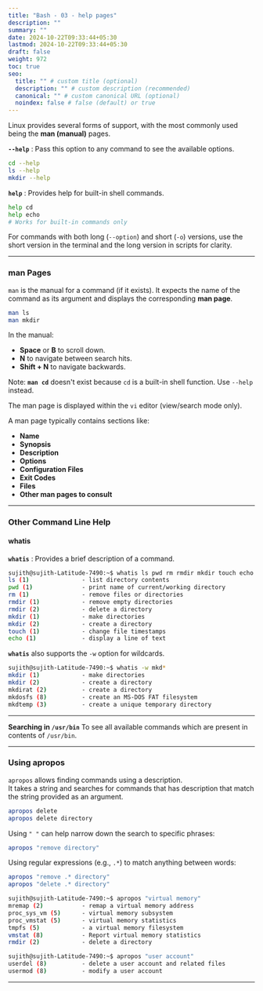 ```yaml
---
title: "Bash - 03 - help pages"
description: ""
summary: ""
date: 2024-10-22T09:33:44+05:30
lastmod: 2024-10-22T09:33:44+05:30
draft: false
weight: 972
toc: true
seo:
  title: "" # custom title (optional)
  description: "" # custom description (recommended)
  canonical: "" # custom canonical URL (optional)
  noindex: false # false (default) or true
---
```




Linux provides several forms of support, with the most commonly used being the **man (manual)** pages.

**`--help`** : Pass this option to any command to see the available options.
```bash {frame="none"}
cd --help
ls --help
mkdir --help
```

**`help`** : Provides help for built-in shell commands.
```bash {frame="none"}
help cd
help echo  
# Works for built-in commands only
```

For commands with both long (`--option`) and short (`-o`) versions, use the short version in the terminal and the long version in scripts for clarity.


---

### **man Pages**

`man` is the manual for a command (if it exists). 
It expects the name of the command as its argument and displays the corresponding **man page**.

```bash {frame="none"}
man ls
man mkdir
```

In the manual:
- **Space** or **B** to scroll down.
- **N** to navigate between search hits.
- **Shift + N** to navigate backwards.

Note: **`man cd`** doesn't exist because `cd` is a built-in shell function. Use `--help` instead.

The man page is displayed within the `vi` editor (view/search mode only).

A man page typically contains sections like:
- **Name**
- **Synopsis**
- **Description**
- **Options**
- **Configuration Files**
- **Exit Codes**
- **Files**
- **Other man pages to consult**

---

### **Other Command Line Help**

#### whatis

**`whatis`** : Provides a brief description of a command.

```bash {frame="none"}
sujith@sujith-Latitude-7490:~$ whatis ls pwd rm rmdir mkdir touch echo
ls (1)               - list directory contents
pwd (1)              - print name of current/working directory
rm (1)               - remove files or directories
rmdir (1)            - remove empty directories
rmdir (2)            - delete a directory
mkdir (1)            - make directories
mkdir (2)            - create a directory
touch (1)            - change file timestamps
echo (1)             - display a line of text
```

**`whatis`** also supports the `-w` option for wildcards.

```bash {frame="none"}
sujith@sujith-Latitude-7490:~$ whatis -w mkd*
mkdir (1)            - make directories
mkdir (2)            - create a directory
mkdirat (2)          - create a directory
mkdosfs (8)          - create an MS-DOS FAT filesystem
mkdtemp (3)          - create a unique temporary directory
```

---

**Searching in `/usr/bin`** To see all available commands which are present in contents of `/usr/bin`.

---

### **Using apropos**

`apropos` allows finding commands using a description.     
It takes a string and searches for commands that has description that match the string provided as an argument.

```bash {frame="none"}
apropos delete
apropos delete directory
```

Using `" "` can help narrow down the search to specific phrases:

```bash {frame="none"}
apropos "remove directory"
```

Using regular expressions (e.g., `.*`) to match anything between words:
```bash {frame="none"}
apropos "remove .* directory"
apropos "delete .* directory"
```


```bash {frame="none"}
sujith@sujith-Latitude-7490:~$ apropos "virtual memory"
mremap (2)           - remap a virtual memory address
proc_sys_vm (5)      - virtual memory subsystem
proc_vmstat (5)      - virtual memory statistics
tmpfs (5)            - a virtual memory filesystem
vmstat (8)           - Report virtual memory statistics
rmdir (2)            - delete a directory
```

```bash {frame="none"}
sujith@sujith-Latitude-7490:~$ apropos "user account"
userdel (8)          - delete a user account and related files
usermod (8)          - modify a user account
```


---
